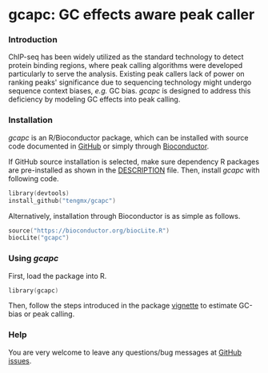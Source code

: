 # gcapc: GC effects aware peak caller

### Introduction
ChIP-seq has been widely utilized as the standard technology to detect 
protein binding regions, where peak calling algorithms were developed 
particularly to serve the analysis. Existing peak callers lack of power 
on ranking peaks' significance due to sequencing technology might undergo
sequence context biases, *e.g.* GC bias. *gcapc* is designed to address 
this deficiency by modeling GC effects into peak calling.

### Installation

*gcapc* is an R/Bioconductor package, which can be installed with source
code documented in [GitHub](https://github.com/tengmx/gcapc) or simply
through [Bioconductor](https://bioconductor.org/packages/gcapc).

If GitHub source installation is selected, make sure dependency
R packages are pre-installed as shown in the
[DESCRIPTION](https://github.com/tengmx/gcapc/blob/master/DESCRIPTION) file.
Then, install *gcapc* with following code.
```s
library(devtools)
install_github("tengmx/gcapc")
```

Alternatively, installation through Bioconductor is as simple as follows.
```s
source("https://bioconductor.org/biocLite.R")
biocLite("gcapc")
```

### Using *gcapc*

First, load the package into R.
```s
library(gcapc)
```

Then, follow the steps introduced in the package 
[vignette](https://bioconductor.org/packages/devel/bioc/vignettes/gcapc/inst/doc/gcapc.html)
to estimate GC-bias or peak calling.

### Help

You are very welcome to leave any questions/bug messages at
[GitHub issues](https://github.com/tengmx/gcapc/issues).
